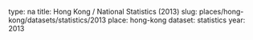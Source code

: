 type: na
title: Hong Kong / National Statistics (2013)
slug: places/hong-kong/datasets/statistics/2013
place: hong-kong
dataset: statistics
year: 2013
